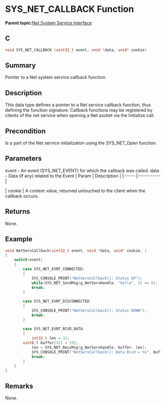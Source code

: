 # SYS\_NET\_CALLBACK Function

**Parent topic:**[Net System Service Interface](GUID-010BB62D-452D-4B87-9F43-FDA5BF80F6AF.md)

## C

```c
void SYS_NET_CALLBACK (uint32_t event, void *data, void* cookie)
```

## Summary

Pointer to a Net system service callback function.

## Description

This data type defines a pointer to a Net service callback function, thus defining the function signature. Callback functions may be registered by clients of the net service when opening a Net socket via the Initialize call.

## Precondition

Is a part of the Net service initialization using the SYS\_NET\_Open function.

## Parameters

event - An event \(SYS\_NET\_EVENT\) for which the callback was called. data - Data \(if any\) related to the Event \| Param \| Description \| \|:----- \|:----------- \|

\| cookie \| A context value, returned untouched to the client when the callback occurs.

## Returns

None.

## Example

```c
void NetServCallback(uint32_t event, void *data, void* cookie, )
{
    switch(event)
    {
        case SYS_NET_EVNT_CONNECTED:
        {
            SYS_CONSOLE_PRINT("NetServCallback(): Status UP");
            while(SYS_NET_SendMsg(g_NetServHandle, "hello", 5) == 0);
            break;
        }
        
        case SYS_NET_EVNT_DISCONNECTED:
        {
            SYS_CONSOLE_PRINT("NetServCallback(): Status DOWN");
            break;
        }
        
        case SYS_NET_EVNT_RCVD_DATA:
        {
            int32_t len = 32;
        uint8_t buffer[32] = {0};
            len = SYS_NET_RecvMsg(g_NetServHandle, buffer, len);
            SYS_CONSOLE_PRINT("NetServCallback(): Data Rcvd = %s", buffer);
            break;
        }
    }
}
```

## Remarks

None.

